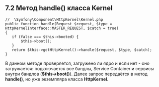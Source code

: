 ## 7.2 Метод handle() класса Kernel
```
//  \Symfony\Component\HttpKernel\Kernel.php
public function handle(Request $request, $type = HttpKernelInterface::MASTER_REQUEST, $catch = true)
{
   if (false === $this->booted) {
       $this->boot();
   }
   return $this->getHttpKernel()->handle($request, $type, $catch);
}
```
В данном методе проверяется, загружено ли ядро и если нет - оно загружается: подключается все бандлы, Service Container и сервисы внутри бандлов (**$this->boot()**). Далее запроc передаётся в метод **handle()**, но уже экземпляра класса **HttpKernel**.
